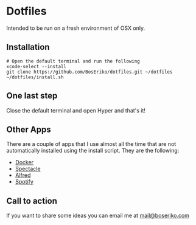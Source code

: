 # Dotfiles
Intended to be run on a fresh environment of OSX only.

## Installation

    # Open the default terminal and run the following
    xcode-select --install
    git clone https://github.com/BosEriko/dotfiles.git ~/dotfiles
    ~/dotfiles/install.sh

## One last step
Close the default terminal and open Hyper and that's it!

## Other Apps
There are a couple of apps that I use almost all the time that are not automatically installed using the install script. They are the following:
- [Docker](https://docs.docker.com/docker-for-mac/install/)
- [Spectacle](https://www.spectacleapp.com/)
- [Alfred](https://www.alfredapp.com/)
- [Spotify](https://www.spotify.com/ph/download/mac/)

## Call to action
If you want to share some ideas you can email me at mail@boseriko.com
